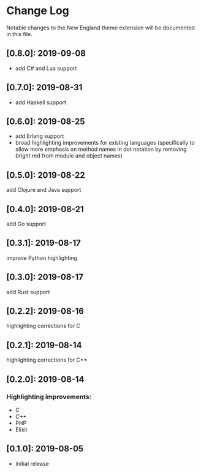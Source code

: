 # Change Log

Notable changes to the New England theme extension will be documented in this file.

## **[0.8.0]:** 2019-09-08
- add C# and Lua support

## **[0.7.0]:** 2019-08-31
- add Haskell support

## **[0.6.0]:** 2019-08-25
- add Erlang support
- broad highlighting improvements for existing languages (specifically to allow more emphasis on method names in dot notation by removing bright red from module and object names)

## **[0.5.0]:** 2019-08-22
add Clojure and Java support

## **[0.4.0]:** 2019-08-21
add Go support

## **[0.3.1]:** 2019-08-17
improve Python highlighting

## **[0.3.0]:** 2019-08-17
add Rust support

## **[0.2.2]:** 2019-08-16
highlighting corrections for C

## **[0.2.1]:** 2019-08-14
highlighting corrections for C++

## **[0.2.0]:** 2019-08-14

### Highlighting improvements:

- C
- C++
- PHP
- Elixir

## **[0.1.0]:** 2019-08-05

- Initial release
